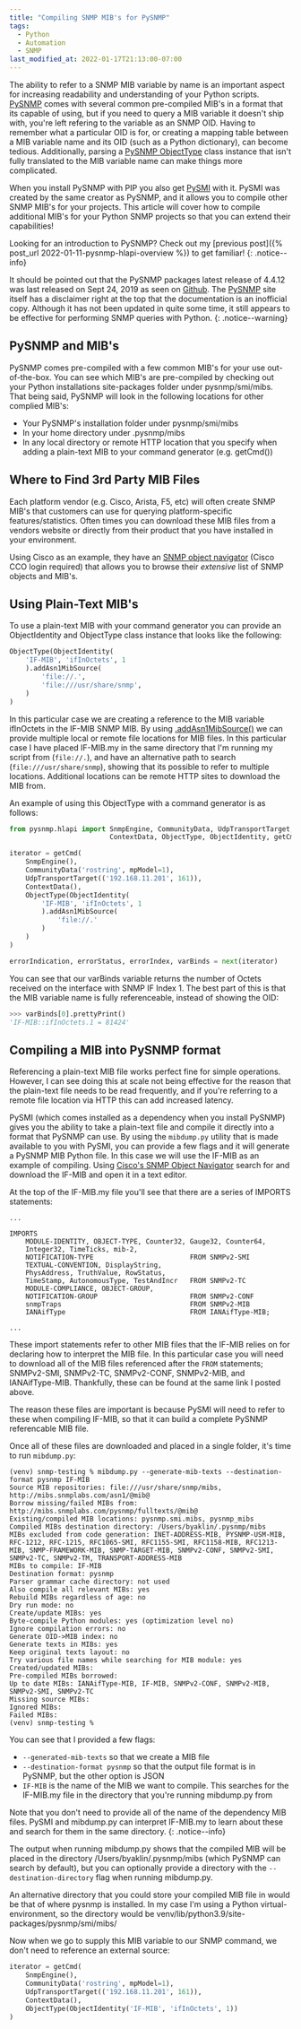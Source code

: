 ```yaml
---
title: "Compiling SNMP MIB's for PySNMP"
tags:
  - Python
  - Automation
  - SNMP
last_modified_at: 2022-01-17T21:13:00-07:00
---
```


The ability to refer to a SNMP MIB variable by name is an important aspect for increasing readability and understanding of your Python scripts. [PySNMP](https://pysnmp.readthedocs.io/en/latest/) comes with several common pre-compiled MIB's in a format that its capable of using, but if you need to query a MIB variable it doesn't ship with, you're left refering to the variable as an SNMP OID. Having to remember what a particular OID is for, or creating a mapping table between a MIB variable name and its OID (such as a Python dictionary), can become tedious. Additionally, parsing a [PySNMP ObjectType](https://pysnmp.readthedocs.io/en/latest/docs/api-reference.html#pysnmp.smi.rfc1902.ObjectType) class instance that isn't fully translated to the MIB variable name can make things more complicated.

When you install PySNMP with PIP you also get [PySMI](https://github.com/etingof/pysmi) with it. PySMI was created by the same creator as PySNMP, and it allows you to compile other SNMP MIB's for your projects. This article will cover how to compile additional MIB's for your Python SNMP projects so that you can extend their capabilities!

Looking for an introduction to PySNMP? Check out my [previous post]({% post_url 2022-01-11-pysnmp-hlapi-overview %}) to get familiar!
{: .notice--info}

It should be pointed out that the PySNMP packages latest release of 4.4.12 was last released on Sept 24, 2019 as seen on [Github](https://github.com/etingof/pysnmp). The [PySNMP](https://pysnmp.readthedocs.io/en/latest/) site itself has a disclaimer right at the top that the documentation is an inofficial copy. Although it has not been updated in quite some time, it still appears to be effective for performing SNMP queries with Python.
{: .notice--warning}

## PySNMP and MIB's

PySNMP comes pre-compiled with a few common MIB's for your use out-of-the-box. You can see which MIB's are pre-compiled by checking out your Python installations site-packages folder under pysnmp/smi/mibs. That being said, PySNMP will look in the following locations for other complied MIB's:

- Your PySNMP's installation folder under pysnmp/smi/mibs
- In your home directory under .pysnmp/mibs
- In any local directory or remote HTTP location that you specify when adding a plain-text MIB to your command generator (e.g. getCmd())

## Where to Find 3rd Party MIB Files

Each platform vendor (e.g. Cisco, Arista, F5, etc) will often create SNMP MIB's that customers can use for querying platform-specific features/statistics. Often times you can download these MIB files from a vendors website or directly from their product that you have installed in your environment.

Using Cisco as an example, they have an [SNMP object navigator](https://snmp.cloudapps.cisco.com/Support/SNMP/do/BrowseMIB.do?local=en&step=2) (Cisco CCO login required) that allows you to browse their _extensive_ list of SNMP objects and MIB's.

## Using Plain-Text MIB's

To use a plain-text MIB with your command generator you can provide an ObjectIdentity and ObjectType class instance that looks like the following:

```python
ObjectType(ObjectIdentity(
    'IF-MIB', 'ifInOctets', 1
    ).addAsn1MibSource(
        'file://.',
        'file:///usr/share/snmp',
    )
)
```

In this particular case we are creating a reference to the MIB variable ifInOctets in the IF-MIB SNMP MIB. By using [.addAsn1MibSource()](https://pysnmp.readthedocs.io/en/latest/docs/api-reference.html#pysnmp.smi.rfc1902.ObjectIdentity.addAsn1MibSource) we can provide multiple local or remote file locations for MIB files. In this particular case I have placed IF-MIB.my in the same directory that I'm running my script from (`file://.`), and have an alternative path to search (`file:///usr/share/snmp`), showing that its possible to refer to multiple locations. Additional locations can be remote HTTP sites to download the MIB from.

An example of using this ObjectType with a command generator is as follows:

```python
from pysnmp.hlapi import SnmpEngine, CommunityData, UdpTransportTarget,\
                         ContextData, ObjectType, ObjectIdentity, getCmd

iterator = getCmd(
    SnmpEngine(),
    CommunityData('rostring', mpModel=1),
    UdpTransportTarget(('192.168.11.201', 161)),
    ContextData(),
    ObjectType(ObjectIdentity(
        'IF-MIB', 'ifInOctets', 1
        ).addAsn1MibSource(
            'file://.'
        )
    )
)

errorIndication, errorStatus, errorIndex, varBinds = next(iterator)
```

You can see that our varBinds variable returns the number of Octets received on the interface with SNMP IF Index 1. The best part of this is that the MIB variable name is fully referenceable, instead of showing the OID:

```python
>>> varBinds[0].prettyPrint()
'IF-MIB::ifInOctets.1 = 81424'
```

## Compiling a MIB into PySNMP format

Referencing a plain-text MIB file works perfect fine for simple operations. However, I can see doing this at scale not being effective for the reason that the plain-text file needs to be read frequently, and if you're referring to a remote file location via HTTP this can add increased latency.

PySMI (which comes installed as a dependency when you install PySNMP) gives you the ability to take a plain-text file and compile it directly into a format that PySNMP can use. By using the `mibdump.py` utility that is made available to you with PySMI, you can provide a few flags and it will generate a PySNMP MIB Python file. In this case we will use the IF-MIB as an example of compiling. Using [Cisco's SNMP Object Navigator](https://snmp.cloudapps.cisco.com/Support/SNMP/do/BrowseMIB.do?local=en&step=2&submitClicked=true&mibName=IF-MIB#dependencies) search for and download the IF-MIB and open it in a text editor.

At the top of the IF-MIB.my file you'll see that there are a series of IMPORTS statements:

```
...

IMPORTS
    MODULE-IDENTITY, OBJECT-TYPE, Counter32, Gauge32, Counter64,
    Integer32, TimeTicks, mib-2,
    NOTIFICATION-TYPE                        FROM SNMPv2-SMI
    TEXTUAL-CONVENTION, DisplayString,
    PhysAddress, TruthValue, RowStatus,
    TimeStamp, AutonomousType, TestAndIncr   FROM SNMPv2-TC
    MODULE-COMPLIANCE, OBJECT-GROUP,
    NOTIFICATION-GROUP                       FROM SNMPv2-CONF
    snmpTraps                                FROM SNMPv2-MIB
    IANAifType                               FROM IANAifType-MIB;

...
```

These import statements refer to other MIB files that the IF-MIB relies on for declaring how to interpret the MIB file. In this particular case you will need to download all of the MIB files referenced after the `FROM` statements; SNMPv2-SMI, SNMPv2-TC, SNMPv2-CONF, SNMPv2-MIB, and IANAifType-MIB. Thankfully, these can be found at the same link I posted above.

The reason these files are important is because PySMI will need to refer to these when compiling IF-MIB, so that it can build a complete PySNMP referencable MIB file.

Once all of these files are downloaded and placed in a single folder, it's time to run `mibdump.py`:

```
(venv) snmp-testing % mibdump.py --generate-mib-texts --destination-format pysnmp IF-MIB
Source MIB repositories: file:///usr/share/snmp/mibs, http://mibs.snmplabs.com/asn1/@mib@
Borrow missing/failed MIBs from: http://mibs.snmplabs.com/pysnmp/fulltexts/@mib@
Existing/compiled MIB locations: pysnmp.smi.mibs, pysnmp_mibs
Compiled MIBs destination directory: /Users/byaklin/.pysnmp/mibs
MIBs excluded from code generation: INET-ADDRESS-MIB, PYSNMP-USM-MIB, RFC-1212, RFC-1215, RFC1065-SMI, RFC1155-SMI, RFC1158-MIB, RFC1213-MIB, SNMP-FRAMEWORK-MIB, SNMP-TARGET-MIB, SNMPv2-CONF, SNMPv2-SMI, SNMPv2-TC, SNMPv2-TM, TRANSPORT-ADDRESS-MIB
MIBs to compile: IF-MIB
Destination format: pysnmp
Parser grammar cache directory: not used
Also compile all relevant MIBs: yes
Rebuild MIBs regardless of age: no
Dry run mode: no
Create/update MIBs: yes
Byte-compile Python modules: yes (optimization level no)
Ignore compilation errors: no
Generate OID->MIB index: no
Generate texts in MIBs: yes
Keep original texts layout: no
Try various file names while searching for MIB module: yes
Created/updated MIBs:
Pre-compiled MIBs borrowed:
Up to date MIBs: IANAifType-MIB, IF-MIB, SNMPv2-CONF, SNMPv2-MIB, SNMPv2-SMI, SNMPv2-TC
Missing source MIBs:
Ignored MIBs:
Failed MIBs:
(venv) snmp-testing %
```

You can see that I provided a few flags:

- `--generated-mib-texts` so that we create a MIB file
- `--destination-format pysnmp` so that the output file format is in PySNMP, but the other option is JSON
- `IF-MIB` is the name of the MIB we want to compile. This searches for the IF-MIB.my file in the directory that you're running mibdump.py from

Note that you don't need to provide all of the name of the dependency MIB files. PySMI and mibdump.py can interpret IF-MIB.my to learn about these and search for them in the same directory.
{: .notice--info}

The output when running mibdump.py shows that the compiled MIB will be placed in the directory /Users/byaklin/.pysnmp/mibs (which PySNMP can search by default), but you can optionally provide a directory with the `--destination-directory` flag when running mibdump.py.

An alternative directory that you could store your compiled MIB file in would be that of where pysnmp is installed. In my case I'm using a Python virtual-environment, so the directory would be venv/lib/python3.9/site-packages/pysnmp/smi/mibs/

Now when we go to supply this MIB variable to our SNMP command, we don't need to reference an external source:

```python
iterator = getCmd(
    SnmpEngine(),
    CommunityData('rostring', mpModel=1),
    UdpTransportTarget(('192.168.11.201', 161)),
    ContextData(),
    ObjectType(ObjectIdentity('IF-MIB', 'ifInOctets', 1))
)
```
